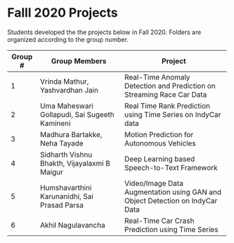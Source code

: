 # Falll 2020 Projects
Students developed the the projects below in Fall 2020. Folders are organized according to the group number.

| Group # | Group Members                                 | Project                                                      |
| ------- | --------------------------------------------- | ------------------------------------------------------------ |
| 1       | Vrinda Mathur, Yashvardhan Jain               | Real-Time Anomaly Detection and Prediction on Streaming Race Car Data |
| 2       | Uma Maheswari Gollapudi, Sai Sugeeth Kamineni | Real Time Rank Prediction using Time Series on IndyCar data  |
| 3       | Madhura Bartakke, Neha Tayade                 | Motion Prediction for Autonomous Vehicles                    |
| 4       | Sidharth Vishnu Bhakth, Vijayalaxmi B Maigur  | Deep Learning based Speech-to-Text Framework                 |
| 5       | Humshavarthini Karunanidhi, Sai Prasad Parsa  | Video/Image Data Augmentation using GAN and Object Detection on IndyCar Data |
| 6       | Akhil Nagulavancha                            | Real-Time Car Crash Prediction using Time Series             |


